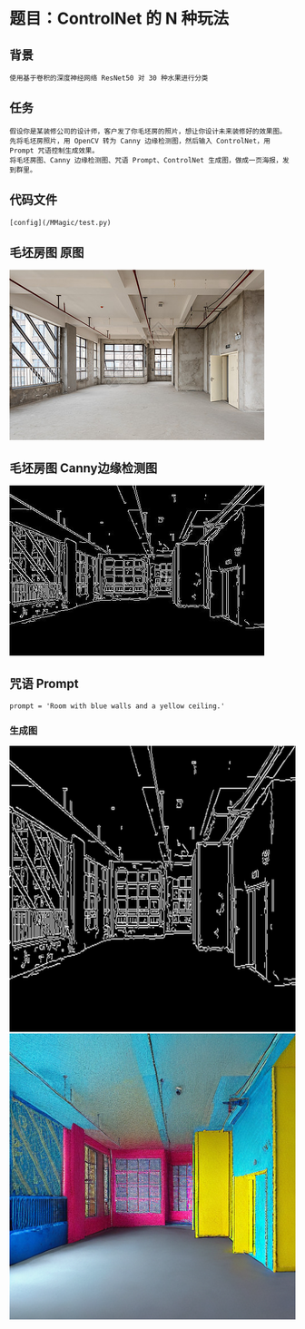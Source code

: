 # 题目：ControlNet 的 N 种玩法

## 背景
    使用基于卷积的深度神经网络 ResNet50 对 30 种水果进行分类  

## 任务
    假设你是某装修公司的设计师，客户发了你毛坯房的照片，想让你设计未来装修好的效果图。
    先将毛坯房照片，用 OpenCV 转为 Canny 边缘检测图，然后输入 ControlNet，用 Prompt 咒语控制生成效果。
    将毛坯房图、Canny 边缘检测图、咒语 Prompt、ControlNet 生成图，做成一页海报，发到群里。

## 代码文件
    [config](/MMagic/test.py)

## 毛坯房图 原图
![avatar](/MMagic/maopifang_org.jpg) 

## 毛坯房图 Canny边缘检测图
![avatar](/MMagic/maopifang_canny.jpg) 

## 咒语 Prompt
    
    prompt = 'Room with blue walls and a yellow ceiling.'
    
### 生成图

![avatar](/MMagic/maopifang_control_0.png)
![avatar](/MMagic/maopifang_sample_0.png)

